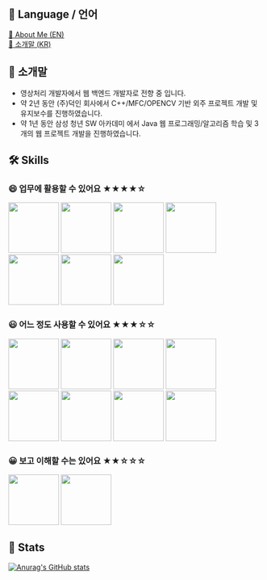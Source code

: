 ## 📜 Language / 언어
[:book: About Me (EN)](EN.md)
<br>
[:book: 소개말 (KR)](KR.md)

## :book: 소개말
<a name="book-소개말"></a>
- 영상처리 개발자에서 웹 백엔드 개발자로 전향 중 입니다.
- 약 2년 동안 (주)덕인 회사에서 C++/MFC/OPENCV 기반 외주 프로젝트 개발 및 유지보수를 진행하였습니다.
- 약 1년 동안 삼성 청년 SW 아카데미 에서 Java 웹 프로그래밍/알고리즘 학습 및 3개의 웹 프로젝트 개발을 진행하였습니다.

## 🛠 Skills

### 😄 업무에 활용할 수 있어요 ★★★★☆

<img src="https://github.com/JakeKim4926/JakeKim4926/assets/139411367/f69c2abf-054c-49df-b428-4520b3fd7dd0" height="100px">
<img src="https://github.com/JakeKim4926/JakeKim4926/assets/139411367/9a0e9eb5-7a37-4fb3-9da3-6411c2f0d89c" height="100px">
<img src="https://github.com/JakeKim4926/JakeKim4926/assets/139411367/870ce4f1-a29e-4154-b3d9-0ae29f2d0e96" height="100px">
<img src="https://github.com/JakeKim4926/JakeKim4926/assets/139411367/394b3a69-de4e-480c-be2b-2c7df6ef41f2" height="100px">
<img src="https://github.com/JakeKim4926/JakeKim4926/assets/139411367/cdd73a72-714d-40b2-abcd-d38101173c60" height="100px">
<img src="https://github.com/JakeKim4926/JakeKim4926/assets/139411367/1d054be3-afcf-4d33-966b-b5abf0e536cd" height="100px">
<img src="https://github.com/JakeKim4926/JakeKim4926/assets/139411367/04acf2ca-b1af-4fb2-8b37-c7def46f1717" height="100px">

### 😃 어느 정도 사용할 수 있어요 ★★★☆☆
<img src="https://github.com/JakeKim4926/JakeKim4926/assets/139411367/d712dc65-a792-4e9a-9897-84d03c4ba244" height="100px">
<img src="https://github.com/JakeKim4926/JakeKim4926/assets/139411367/f345e986-a9aa-48d8-b556-56539cedf70e" height="100px">
<img src="https://github.com/JakeKim4926/JakeKim4926/assets/139411367/d484f5fc-85c2-4642-9b31-0ebf4532965d" height="100px">
<img src="https://github.com/JakeKim4926/JakeKim4926/assets/139411367/e74d25a9-cd2a-4c87-a475-741d853f7a50" height="100px">
<img src="https://github.com/JakeKim4926/JakeKim4926/assets/139411367/00e9ddcd-6639-4910-b218-be3a62031d88" height="100px">
<img src="https://github.com/JakeKim4926/JakeKim4926/assets/139411367/82f2a428-94d3-488a-a30d-ce6343dee954" height="100px">
<img src="https://github.com/JakeKim4926/JakeKim4926/assets/139411367/85dfefe5-7d44-4915-b117-371918367525" height="100px">
<img src="https://github.com/JakeKim4926/JakeKim4926/assets/139411367/d1c0b5b4-1673-4263-b191-6d3263f1bbe8" height="100px">

### 😀 보고 이해할 수는 있어요 ★★☆☆☆
<img src="https://github.com/JakeKim4926/JakeKim4926/assets/139411367/f1f88d57-f7fa-4156-abad-91e4445e9b32" height="100px">
<img src="https://github.com/JakeKim4926/JakeKim4926/assets/139411367/3eaf5590-0aaa-4887-bdd5-58ac60ec34a4" height="100px">

## 🔎 Stats

[![Anurag's GitHub stats](https://github-readme-stats.vercel.app/api?username=JakeKim4926)](https://github.com/anuraghazra/github-readme-stats)

